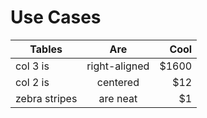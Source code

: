 <!-- TITLE: Use Cases -->
<!-- SUBTITLE: Most likely Use Cases when operating your Lottery or Raffle -->

# Use Cases


| Tables           | Are           | Cool  |
| ------------- |:-------------:| -----:|
| col 3 is      | right-aligned | $1600 |
| col 2 is      | centered      |   $12 |
| zebra stripes | are neat      |    $1 |